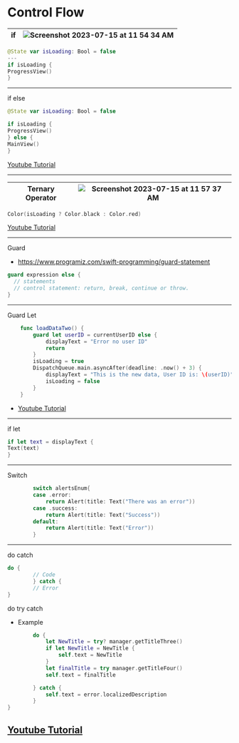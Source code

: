# Control Flow



| if | ![Screenshot 2023-07-15 at 11 54 34 AM](https://github.com/nick-pompea/Recipes-V5/assets/123673749/dfaf3bdb-65bc-435e-9be9-207dcbd6443e) | 
| --- | --- | 

```swift
@State var isLoading: Bool = false
---
if isLoading {
ProgressView()
}
```
---
if else
```swift
@State var isLoading: Bool = false

if isLoading {
ProgressView()
} else {
MainView()
}
```
[Youtube Tutorial](https://www.youtube.com/watch?v=W8sGT16WAkQ&t=0s)

---

| Ternary Operator | ![Screenshot 2023-07-15 at 11 57 37 AM](https://github.com/nick-pompea/Recipes-V5/assets/123673749/5949eca3-c046-46b8-af9c-d58c508ee015) | 
| --- | ----------- |




```swift
Color(isLoading ? Color.black : Color.red)
```
[Youtube Tutorial](https://www.youtube.com/watch?v=xzFSOdpxy-o&t=0s)

---



Guard
* https://www.programiz.com/swift-programming/guard-statement
```swift
guard expression else {
  // statements
  // control statement: return, break, continue or throw.
}
```
---
Guard Let
```swift
    func loadDataTwo() {
        guard let userID = currentUserID else {
            displayText = "Error no user ID"
            return
        }
        isLoading = true
        DispatchQueue.main.asyncAfter(deadline: .now() + 3) {
            displayText = "This is the new data, User ID is: \(userID)"
            isLoading = false
        }
    }
```
* [Youtube Tutorial](https://www.youtube.com/watch?v=wmQIl0O9HBY&t=0s)

---
if let
```swift
if let text = displayText {
Text(text)
}
```
---

Switch
```swift
        switch alertsEnum{
        case .error:
            return Alert(title: Text("There was an error"))
        case .success:
            return Alert(title: Text("Success"))
        default:
            return Alert(title: Text("Error"))
        }
```
---
do catch
```swift
do {
        // Code
        } catch {
        // Error
}
```
do try catch
* Example
```swift
        do {
            let NewTitle = try? manager.getTitleThree()
            if let NewTitle = NewTitle {
                self.text = NewTitle
            }
            let finalTitle = try manager.getTitleFour()
            self.text = finalTitle

        } catch {
            self.text = error.localizedDescription
        }
}

```
[Youtube Tutorial](https://www.youtube.com/watch?v=ss50RX7F7nE)
---




